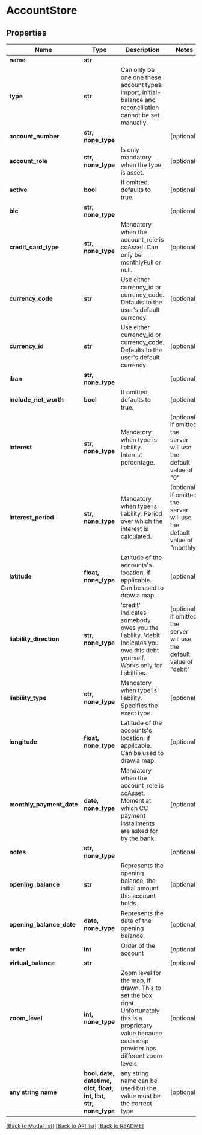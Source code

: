 # AccountStore


## Properties
Name | Type | Description | Notes
------------ | ------------- | ------------- | -------------
**name** | **str** |  | 
**type** | **str** | Can only be one one these account types. import, initial-balance and reconciliation cannot be set manually. | 
**account_number** | **str, none_type** |  | [optional] 
**account_role** | **str, none_type** | Is only mandatory when the type is asset. | [optional] 
**active** | **bool** | If omitted, defaults to true. | [optional] 
**bic** | **str, none_type** |  | [optional] 
**credit_card_type** | **str, none_type** | Mandatory when the account_role is ccAsset. Can only be monthlyFull or null. | [optional] 
**currency_code** | **str** | Use either currency_id or currency_code. Defaults to the user&#39;s default currency. | [optional] 
**currency_id** | **str** | Use either currency_id or currency_code. Defaults to the user&#39;s default currency. | [optional] 
**iban** | **str, none_type** |  | [optional] 
**include_net_worth** | **bool** | If omitted, defaults to true. | [optional] 
**interest** | **str, none_type** | Mandatory when type is liability. Interest percentage. | [optional]  if omitted the server will use the default value of "0"
**interest_period** | **str, none_type** | Mandatory when type is liability. Period over which the interest is calculated. | [optional]  if omitted the server will use the default value of "monthly"
**latitude** | **float, none_type** | Latitude of the accounts&#39;s location, if applicable. Can be used to draw a map. | [optional] 
**liability_direction** | **str, none_type** | &#39;credit&#39; indicates somebody owes you the liability. &#39;debit&#39; Indicates you owe this debt yourself. Works only for liabiltiies. | [optional]  if omitted the server will use the default value of "debit"
**liability_type** | **str, none_type** | Mandatory when type is liability. Specifies the exact type. | [optional] 
**longitude** | **float, none_type** | Latitude of the accounts&#39;s location, if applicable. Can be used to draw a map. | [optional] 
**monthly_payment_date** | **date, none_type** | Mandatory when the account_role is ccAsset. Moment at which CC payment installments are asked for by the bank. | [optional] 
**notes** | **str, none_type** |  | [optional] 
**opening_balance** | **str** | Represents the opening balance, the initial amount this account holds. | [optional] 
**opening_balance_date** | **date, none_type** | Represents the date of the opening balance. | [optional] 
**order** | **int** | Order of the account | [optional] 
**virtual_balance** | **str** |  | [optional] 
**zoom_level** | **int, none_type** | Zoom level for the map, if drawn. This to set the box right. Unfortunately this is a proprietary value because each map provider has different zoom levels. | [optional] 
**any string name** | **bool, date, datetime, dict, float, int, list, str, none_type** | any string name can be used but the value must be the correct type | [optional]

[[Back to Model list]](../README.md#documentation-for-models) [[Back to API list]](../README.md#documentation-for-api-endpoints) [[Back to README]](../README.md)


